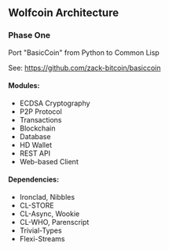 ## Wolfcoin Architecture

### Phase One

Port "BasicCoin" from Python to Common Lisp

See: https://github.com/zack-bitcoin/basiccoin

#### Modules:

* ECDSA Cryptography
* P2P Protocol
* Transactions
* Blockchain
* Database
* HD Wallet
* REST API
* Web-based Client

#### Dependencies:

* Ironclad, Nibbles
* CL-STORE
* CL-Async, Wookie
* CL-WHO, Parenscript
* Trivial-Types
* Flexi-Streams
